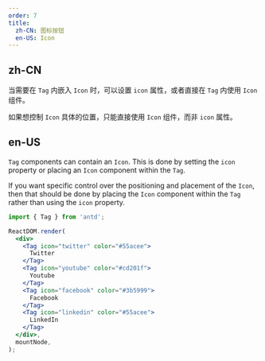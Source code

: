 ```yaml
---
order: 7
title:
  zh-CN: 图标按钮
  en-US: Icon
---
```


## zh-CN

当需要在 `Tag` 内嵌入 `Icon` 时，可以设置 `icon` 属性，或者直接在 `Tag` 内使用 `Icon` 组件。

如果想控制 `Icon` 具体的位置，只能直接使用 `Icon` 组件，而非 `icon` 属性。

## en-US

`Tag` components can contain an `Icon`. This is done by setting the `icon` property or placing an `Icon` component within the `Tag`.

If you want specific control over the positioning and placement of the `Icon`, then that should be done by placing the `Icon` component within the `Tag` rather than using the `icon` property.

```jsx
import { Tag } from 'antd';

ReactDOM.render(
  <div>
    <Tag icon="twitter" color="#55acee">
      Twitter
    </Tag>
    <Tag icon="youtube" color="#cd201f">
      Youtube
    </Tag>
    <Tag icon="facebook" color="#3b5999">
      Facebook
    </Tag>
    <Tag icon="linkedin" color="#55acee">
      LinkedIn
    </Tag>
  </div>,
  mountNode,
);
```
